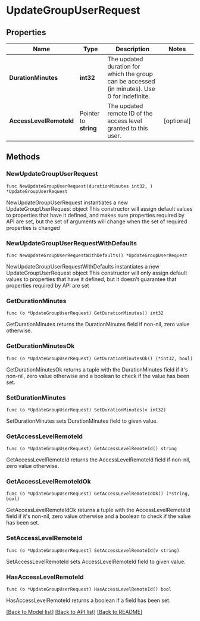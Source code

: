 # UpdateGroupUserRequest

## Properties

Name | Type | Description | Notes
------------ | ------------- | ------------- | -------------
**DurationMinutes** | **int32** | The updated duration for which the group can be accessed (in minutes). Use 0 for indefinite. | 
**AccessLevelRemoteId** | Pointer to **string** | The updated remote ID of the access level granted to this user. | [optional] 

## Methods

### NewUpdateGroupUserRequest

`func NewUpdateGroupUserRequest(durationMinutes int32, ) *UpdateGroupUserRequest`

NewUpdateGroupUserRequest instantiates a new UpdateGroupUserRequest object
This constructor will assign default values to properties that have it defined,
and makes sure properties required by API are set, but the set of arguments
will change when the set of required properties is changed

### NewUpdateGroupUserRequestWithDefaults

`func NewUpdateGroupUserRequestWithDefaults() *UpdateGroupUserRequest`

NewUpdateGroupUserRequestWithDefaults instantiates a new UpdateGroupUserRequest object
This constructor will only assign default values to properties that have it defined,
but it doesn't guarantee that properties required by API are set

### GetDurationMinutes

`func (o *UpdateGroupUserRequest) GetDurationMinutes() int32`

GetDurationMinutes returns the DurationMinutes field if non-nil, zero value otherwise.

### GetDurationMinutesOk

`func (o *UpdateGroupUserRequest) GetDurationMinutesOk() (*int32, bool)`

GetDurationMinutesOk returns a tuple with the DurationMinutes field if it's non-nil, zero value otherwise
and a boolean to check if the value has been set.

### SetDurationMinutes

`func (o *UpdateGroupUserRequest) SetDurationMinutes(v int32)`

SetDurationMinutes sets DurationMinutes field to given value.


### GetAccessLevelRemoteId

`func (o *UpdateGroupUserRequest) GetAccessLevelRemoteId() string`

GetAccessLevelRemoteId returns the AccessLevelRemoteId field if non-nil, zero value otherwise.

### GetAccessLevelRemoteIdOk

`func (o *UpdateGroupUserRequest) GetAccessLevelRemoteIdOk() (*string, bool)`

GetAccessLevelRemoteIdOk returns a tuple with the AccessLevelRemoteId field if it's non-nil, zero value otherwise
and a boolean to check if the value has been set.

### SetAccessLevelRemoteId

`func (o *UpdateGroupUserRequest) SetAccessLevelRemoteId(v string)`

SetAccessLevelRemoteId sets AccessLevelRemoteId field to given value.

### HasAccessLevelRemoteId

`func (o *UpdateGroupUserRequest) HasAccessLevelRemoteId() bool`

HasAccessLevelRemoteId returns a boolean if a field has been set.


[[Back to Model list]](../README.md#documentation-for-models) [[Back to API list]](../README.md#documentation-for-api-endpoints) [[Back to README]](../README.md)


